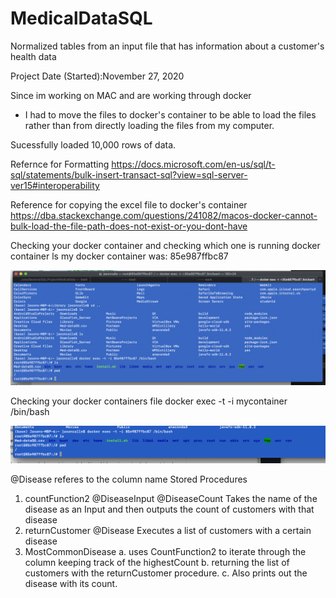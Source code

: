 # MedicalDataSQL
Normalized tables from an input file that has information about a customer's health data

Project Date (Started):November 27, 2020

Since im working on MAC and are working through docker
- I had to move the files to docker's container to be able to load the files rather 
than from directly loading the files from my computer.

Sucessfully loaded 10,000 rows of data.

Refernce for Formatting 
https://docs.microsoft.com/en-us/sql/t-sql/statements/bulk-insert-transact-sql?view=sql-server-ver15#interoperability

Reference for copying the excel file to docker's container
https://dba.stackexchange.com/questions/241082/macos-docker-cannot-bulk-load-the-file-path-does-not-exist-or-you-dont-have

Checking your docker container and checking which one is running
docker container ls
  my docker container was: 85e987ffbc87
  
<img src="dockerContainer.png">

Checking your docker containers file 
docker exec -t -i mycontainer /bin/bash

<img src="filesInContainer.png">

@Disease referes to the column name
Stored Procedures
1. countFunction2 @DiseaseInput @DiseaseCount
Takes the name of the disease as an Input
and then outputs the count of customers with that disease
2. returnCustomer @Disease
Executes a list of customers with a certain disease
3. MostCommonDisease
a. uses CountFunction2 to iterate through the column keeping 
track of the highestCount
b.  returning the list of customers
 with the returnCustomer procedure.
c. Also prints out the disease with its count.
